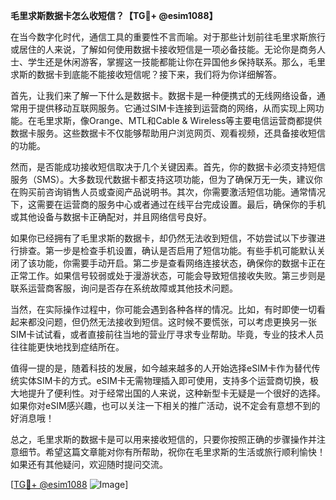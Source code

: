 **毛里求斯数据卡怎么收短信？【TG💪+ @esim1088】**

在当今数字化时代，通信工具的重要性不言而喻。对于那些计划前往毛里求斯旅行或居住的人来说，了解如何使用数据卡接收短信是一项必备技能。无论你是商务人士、学生还是休闲游客，掌握这一技能都能让你在异国他乡保持联系。那么，毛里求斯的数据卡到底能不能接收短信呢？接下来，我们将为你详细解答。

首先，让我们来了解一下什么是数据卡。数据卡是一种便携式的无线网络设备，通常用于提供移动互联网服务。它通过SIM卡连接到运营商的网络，从而实现上网功能。在毛里求斯，像Orange、MTL和Cable & Wireless等主要电信运营商都提供数据卡服务。这些数据卡不仅能够帮助用户浏览网页、观看视频，还具备接收短信的功能。

然而，是否能成功接收短信取决于几个关键因素。首先，你的数据卡必须支持短信服务（SMS）。大多数现代数据卡都支持这项功能，但为了确保万无一失，建议你在购买前咨询销售人员或查阅产品说明书。其次，你需要激活短信功能。通常情况下，这需要在运营商的服务中心或者通过在线平台完成设置。最后，确保你的手机或其他设备与数据卡正确配对，并且网络信号良好。

如果你已经拥有了毛里求斯的数据卡，却仍然无法收到短信，不妨尝试以下步骤进行排查。第一步是检查手机设置，确认是否启用了短信功能。有些手机可能默认关闭了该功能，你需要手动开启。第二步是查看网络连接状态，确保你的数据卡正在正常工作。如果信号较弱或处于漫游状态，可能会导致短信接收失败。第三步则是联系运营商客服，询问是否存在系统故障或其他技术问题。

当然，在实际操作过程中，你可能会遇到各种各样的情况。比如，有时即使一切看起来都没问题，但仍然无法接收到短信。这时候不要慌张，可以考虑更换另一张SIM卡试试看，或者直接前往当地的营业厅寻求专业帮助。毕竟，专业的技术人员往往能更快地找到症结所在。

值得一提的是，随着科技的发展，如今越来越多的人开始选择eSIM卡作为替代传统实体SIM卡的方式。eSIM卡无需物理插入即可使用，支持多个运营商切换，极大地提升了便利性。对于经常出国的人来说，这种新型卡无疑是一个很好的选择。如果你对eSIM感兴趣，也可以关注一下相关的推广活动，说不定会有意想不到的好消息哦！

总之，毛里求斯的数据卡是可以用来接收短信的，只要你按照正确的步骤操作并注意细节。希望这篇文章能对你有所帮助，祝你在毛里求斯的生活或旅行顺利愉快！如果还有其他疑问，欢迎随时提问交流。

[[TG💪+ @esim1088](https://t.me/s/esim1088) ![Image](https://i.postimg.cc/4NQfJmqS/Snipaste-2025-05-13-00-14-12.png)]